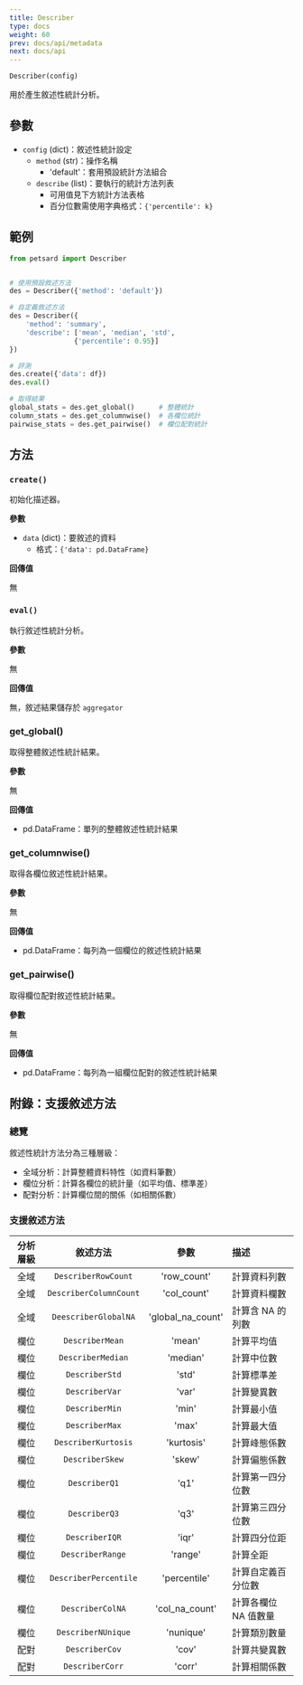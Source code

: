 ```yaml
---
title: Describer
type: docs
weight: 60
prev: docs/api/metadata
next: docs/api
---
```


```python
Describer(config)
```

用於產生敘述性統計分析。

## 參數

- `config` (dict)：敘述性統計設定
  - `method` (str)：操作名稱
    - 'default'：套用預設統計方法組合
  - `describe` (list)：要執行的統計方法列表
    - 可用值見下方統計方法表格
    - 百分位數需使用字典格式：`{'percentile': k}`

## 範例

```python
from petsard import Describer


# 使用預設敘述方法
des = Describer({'method': 'default'})

# 自定義敘述方法
des = Describer({
    'method': 'summary',
    'describe': ['mean', 'median', 'std',
                {'percentile': 0.95}]
})

# 評測
des.create({'data': df})
des.eval()

# 取得結果
global_stats = des.get_global()      # 整體統計
column_stats = des.get_columnwise()  # 各欄位統計
pairwise_stats = des.get_pairwise()  # 欄位配對統計
```

## 方法

### `create()`

初始化描述器。

**參數**

- `data` (dict)：要敘述的資料
  - 格式：`{'data': pd.DataFrame}`

**回傳值**

無

### `eval()`

執行敘述性統計分析。

**參數**

無

**回傳值**

無，敘述結果儲存於 `aggregator`

### get_global()

取得整體敘述性統計結果。

**參數**

無

**回傳值**

- pd.DataFrame：單列的整體敘述性統計結果

### get_columnwise()

取得各欄位敘述性統計結果。

**參數**

無

**回傳值**

- pd.DataFrame：每列為一個欄位的敘述性統計結果

### get_pairwise()

取得欄位配對敘述性統計結果。

**參數**

無

**回傳值**

- pd.DataFrame：每列為一組欄位配對的敘述性統計結果

## 附錄：支援敘述方法

### 總覽

敘述性統計方法分為三種層級：
- 全域分析：計算整體資料特性（如資料筆數）
- 欄位分析：計算各欄位的統計量（如平均值、標準差）
- 配對分析：計算欄位間的關係（如相關係數）

### 支援敘述方法

| 分析層級 | 敘述方法 | 參數 | 描述 |
| :---: | :---: | :---: | :--- |
| 全域 | `DescriberRowCount` | 'row_count' | 計算資料列數 |
| 全域 | `DescriberColumnCount` | 'col_count' | 計算資料欄數 |
| 全域 | `DeescriberGlobalNA` | 'global_na_count' | 計算含 NA 的列數 |
| 欄位 | `DescriberMean` | 'mean' | 計算平均值 |
| 欄位 | `DescriberMedian` | 'median' | 計算中位數 |
| 欄位 | `DescriberStd` | 'std' | 計算標準差 |
| 欄位 | `DescriberVar` | 'var' | 計算變異數 |
| 欄位 | `DescriberMin` | 'min' | 計算最小值 |
| 欄位 | `DescriberMax` | 'max' | 計算最大值 |
| 欄位 | `DescriberKurtosis` | 'kurtosis' | 計算峰態係數 |
| 欄位 | `DescriberSkew` | 'skew' | 計算偏態係數 |
| 欄位 | `DescriberQ1` | 'q1' | 計算第一四分位數 |
| 欄位 | `DescriberQ3` | 'q3' | 計算第三四分位數 |
| 欄位 | `DescriberIQR` | 'iqr' | 計算四分位距 |
| 欄位 | `DescriberRange` | 'range' | 計算全距 |
| 欄位 | `DescriberPercentile` | 'percentile' | 計算自定義百分位數 |
| 欄位 | `DescriberColNA` | 'col_na_count' | 計算各欄位 NA 值數量 |
| 欄位 | `DescriberNUnique` | 'nunique' | 計算類別數量 |
| 配對 | `DescriberCov` | 'cov' | 計算共變異數 |
| 配對 | `DescriberCorr` | 'corr' | 計算相關係數 |